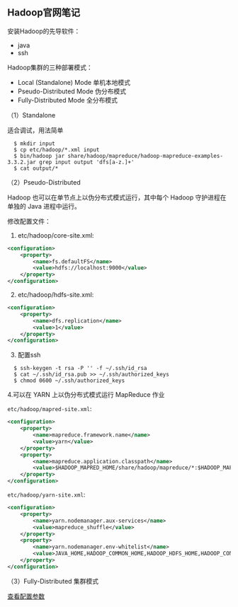 ## Hadoop官网笔记

安装Hadoop的先导软件：

* java
* ssh

Hadoop集群的三种部署模式：

* Local (Standalone) Mode 单机本地模式
* Pseudo-Distributed Mode 伪分布模式
* Fully-Distributed Mode 全分布模式

（1）Standalone

适合调试，用法简单

```shell
  $ mkdir input
  $ cp etc/hadoop/*.xml input
  $ bin/hadoop jar share/hadoop/mapreduce/hadoop-mapreduce-examples-3.3.2.jar grep input output 'dfs[a-z.]+'
  $ cat output/*
```

（2）Pseudo-Distributed

Hadoop 也可以在单节点上以伪分布式模式运行，其中每个 Hadoop 守护进程在单独的 Java 进程中运行。

修改配置文件：

1. etc/hadoop/core-site.xml:

```xml
<configuration>
    <property>
        <name>fs.defaultFS</name>
        <value>hdfs://localhost:9000</value>
    </property>
</configuration>
```

2. etc/hadoop/hdfs-site.xml:

```xml
<configuration>
    <property>
        <name>dfs.replication</name>
        <value>1</value>
    </property>
</configuration>
```

3. 配置ssh

```shell
  $ ssh-keygen -t rsa -P '' -f ~/.ssh/id_rsa
  $ cat ~/.ssh/id_rsa.pub >> ~/.ssh/authorized_keys
  $ chmod 0600 ~/.ssh/authorized_keys
```

4.可以在 YARN 上以伪分布式模式运行 MapReduce 作业

`etc/hadoop/mapred-site.xml`:

```xml
<configuration>
    <property>
        <name>mapreduce.framework.name</name>
        <value>yarn</value>
    </property>
    <property>
        <name>mapreduce.application.classpath</name>
        <value>$HADOOP_MAPRED_HOME/share/hadoop/mapreduce/*:$HADOOP_MAPRED_HOME/share/hadoop/mapreduce/lib/*</value>
    </property>
</configuration>
```

`etc/hadoop/yarn-site.xml`:

```xml
<configuration>
    <property>
        <name>yarn.nodemanager.aux-services</name>
        <value>mapreduce_shuffle</value>
    </property>
    <property>
        <name>yarn.nodemanager.env-whitelist</name>
        <value>JAVA_HOME,HADOOP_COMMON_HOME,HADOOP_HDFS_HOME,HADOOP_CONF_DIR,CLASSPATH_PREPEND_DISTCACHE,HADOOP_YARN_HOME,HADOOP_HOME,PATH,LANG,TZ,HADOOP_MAPRED_HOME</value>
    </property>
</configuration>
```

（3）Fully-Distributed 集群模式

[查看配置参数](https://hadoop.apache.org/docs/stable/hadoop-project-dist/hadoop-common/ClusterSetup.html)